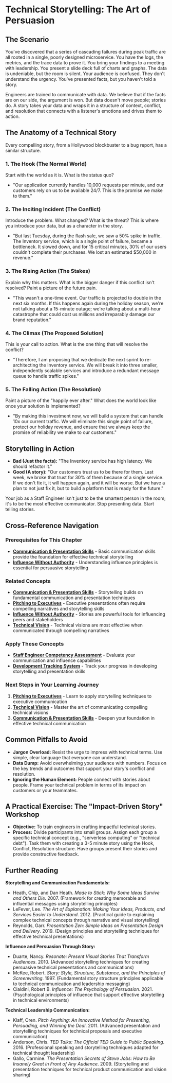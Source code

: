 # Technical Storytelling: The Art of Persuasion

## The Scenario

You've discovered that a series of cascading failures during peak traffic are all rooted in a single, poorly designed microservice. You have the logs, the metrics, and the trace data to prove it. You bring your findings to a meeting with leadership. You present a slide deck full of charts and graphs. The data is undeniable, but the room is silent. Your audience is confused. They don't understand the urgency. You've presented facts, but you haven't told a story.

Engineers are trained to communicate with data. We believe that if the facts are on our side, the argument is won. But data doesn't move people; stories do. A story takes your data and wraps it in a structure of context, conflict, and resolution that connects with a listener's emotions and drives them to action.

## The Anatomy of a Technical Story

Every compelling story, from a Hollywood blockbuster to a bug report, has a similar structure.

### 1. The Hook (The Normal World)

Start with the world as it is. What is the status quo?

- "Our application currently handles 10,000 requests per minute, and our customers rely on us to be available 24/7. This is the promise we make to them."

### 2. The Inciting Incident (The Conflict)

Introduce the problem. What changed? What is the threat? This is where you introduce your data, but as a character in the story.

- "But last Tuesday, during the flash sale, we saw a 50% spike in traffic. The Inventory service, which is a single point of failure, became a bottleneck. It slowed down, and for 15 critical minutes, 30% of our users couldn't complete their purchases. We lost an estimated $50,000 in revenue."

### 3. The Rising Action (The Stakes)

Explain why this matters. What is the bigger danger if this conflict isn't resolved? Paint a picture of the future pain.

- "This wasn't a one-time event. Our traffic is projected to double in the next six months. If this happens again during the holiday season, we're not talking about a 15-minute outage; we're talking about a multi-hour catastrophe that could cost us millions and irreparably damage our brand reputation."

### 4. The Climax (The Proposed Solution)

This is your call to action. What is the one thing that will resolve the conflict?

- "Therefore, I am proposing that we dedicate the next sprint to re-architecting the Inventory service. We will break it into three smaller, independently scalable services and introduce a redundant message queue to handle traffic spikes."

### 5. The Falling Action (The Resolution)

Paint a picture of the "happily ever after." What does the world look like once your solution is implemented?

- "By making this investment now, we will build a system that can handle 10x our current traffic. We will eliminate this single point of failure, protect our holiday revenue, and ensure that we always keep the promise of reliability we make to our customers."

## Storytelling in Action

- **Bad (Just the facts):** "The Inventory service has high latency. We should refactor it."
- **Good (A story):** "Our customers trust us to be there for them. Last week, we broke that trust for 30% of them because of a single service. If we don't fix it, it will happen again, and it will be worse. But we have a plan to not just fix it, but to build a platform that is ready for the future."

Your job as a Staff Engineer isn't just to be the smartest person in the room; it's to be the most effective communicator. Stop presenting data. Start telling stories.

## Cross-Reference Navigation

### Prerequisites for This Chapter

- **[Communication & Presentation Skills](communication-presentation-skills.md)** - Basic communication skills provide the foundation for effective technical storytelling
- **[Influence Without Authority](influence-without-authority.md)** - Understanding influence principles is essential for persuasive storytelling

### Related Concepts

- **[Communication & Presentation Skills](communication-presentation-skills.md)** - Storytelling builds on fundamental communication and presentation techniques
- **[Pitching to Executives](../business/pitching-to-executives.md)** - Executive presentations often require compelling narratives and storytelling skills
- **[Influence Without Authority](influence-without-authority.md)** - Stories are powerful tools for influencing peers and stakeholders
- **[Technical Vision](technical-vision.md)** - Technical visions are most effective when communicated through compelling narratives

### Apply These Concepts

- **[Staff Engineer Competency Assessment](../../appendix/tools/staff-engineer-competency-assessment.md)** - Evaluate your communication and influence capabilities
- **[Development Tracking System](../../appendix/tools/development-tracking-system.md)** - Track your progress in developing storytelling and presentation skills

### Next Steps in Your Learning Journey

1. **[Pitching to Executives](../business/pitching-to-executives.md)** - Learn to apply storytelling techniques to executive communication
2. **[Technical Vision](technical-vision.md)** - Master the art of communicating compelling technical visions
3. **[Communication & Presentation Skills](communication-presentation-skills.md)** - Deepen your foundation in effective technical communication

## Common Pitfalls to Avoid

- **Jargon Overload:** Resist the urge to impress with technical terms. Use simple, clear language that everyone can understand.
- **Data Dump:** Avoid overwhelming your audience with numbers. Focus on the key trends and outcomes that support your story's conflict and resolution.
- **Ignoring the Human Element:** People connect with stories about people. Frame your technical problem in terms of its impact on customers or your teammates.

## A Practical Exercise: The "Impact-Driven Story" Workshop

- **Objective:** To train engineers in crafting impactful technical stories.
- **Process:** Divide participants into small groups. Assign each group a specific technical concept (e.g., "serverless computing" or "technical debt"). Task them with creating a 3-5 minute story using the Hook, Conflict, Resolution structure. Have groups present their stories and provide constructive feedback.

## Further Reading

**Storytelling and Communication Fundamentals:**

- Heath, Chip, and Dan Heath. _Made to Stick: Why Some Ideas Survive and Others Die_. 2007. (Framework for creating memorable and influential messages using storytelling principles)
- LeFever, Lee. _The Art of Explanation: Making Your Ideas, Products, and Services Easier to Understand_. 2012. (Practical guide to explaining complex technical concepts through narrative and visual storytelling)
- Reynolds, Garr. _Presentation Zen: Simple Ideas on Presentation Design and Delivery_. 2019. (Design principles and storytelling techniques for effective technical presentations)

**Influence and Persuasion Through Story:**

- Duarte, Nancy. _Resonate: Present Visual Stories That Transform Audiences_. 2010. (Advanced storytelling techniques for creating persuasive technical presentations and communications)
- McKee, Robert. _Story: Style, Structure, Substance, and the Principles of Screenwriting_. 1997. (Fundamental story structure principles applicable to technical communication and leadership messaging)
- Cialdini, Robert B. _Influence: The Psychology of Persuasion_. 2021. (Psychological principles of influence that support effective storytelling in technical environments)

**Technical Leadership Communication:**

- Klaff, Oren. _Pitch Anything: An Innovative Method for Presenting, Persuading, and Winning the Deal_. 2011. (Advanced presentation and storytelling techniques for technical proposals and executive communication)
- Anderson, Chris. _TED Talks: The Official TED Guide to Public Speaking_. 2016. (Professional speaking and storytelling techniques adapted for technical thought leadership)
- Gallo, Carmine. _The Presentation Secrets of Steve Jobs: How to Be Insanely Great in Front of Any Audience_. 2009. (Storytelling and presentation techniques for technical product communication and vision sharing)
